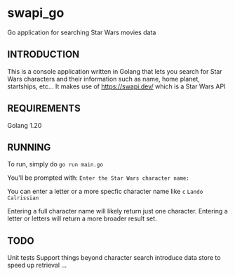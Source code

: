 # swapi_go
Go application for searching Star Wars movies data

 INTRODUCTION
------------

This is a console application written in Golang
that lets you search for Star Wars characters and
their information such as name, home planet, startships, etc...
It makes use of https://swapi.dev/ which is a Star Wars API


REQUIREMENTS
-------------

Golang 1.20

RUNNING
-------------
To run, simply do
`go run main.go`

You'll be prompted with:
`Enter the Star Wars character name: `

You can enter a letter or a more specfic character name like
`c`
`Lando Calrissian`

Entering a full character name will likely return just one character.
Entering a letter or letters will return a more broader result set.

TODO
---------------
Unit tests
Support things beyond character search
introduce data store to speed up retrieval
...




